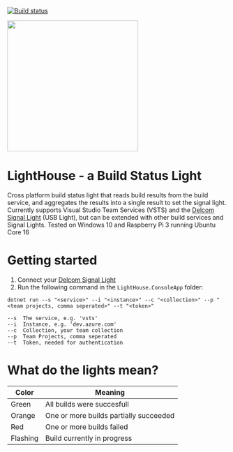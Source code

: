 [![Build status](https://ci.appveyor.com/api/projects/status/gxvow4bygb6rb70e?svg=true)](https://ci.appveyor.com/project/josdeweger/lighthouse)

<img src=https://www.delcomproducts.com/images/BeaconSRed.jpg width="300">

# LightHouse - a Build Status Light
Cross platform build status light that reads build results from the build service, and aggregates the results into a single result to set the signal light. Currently supports Visual Studio Team Services (VSTS) and the [Delcom Signal Light](https://www.delcomproducts.com/productdetails.asp?PartNumber=904007-B) (USB Light), but can be extended with other build services and Signal Lights.
Tested on Windows 10 and Raspberry Pi 3 running Ubuntu Core 16

# Getting started
1. Connect your [Delcom Signal Light](https://www.delcomproducts.com/productdetails.asp?PartNumber=904007-B)
2. Run the following command in the `LightHouse.ConsoleApp` folder: 
```
dotnet run --s "<service>" --i "<instance>" --c "<collection>" --p "<team projects, comma seperated>" --t "<token>"
```

`--s  The service, e.g. 'vsts'`  
`--i  Instance, e.g. 'dev.azure.com'`  
`--c  Collection, your team collection`  
`--p  Team Projects, comma seperated`  
`--t  Token, needed for authentication`

# What do the lights mean?
| Color | Meaning |
|--|--|
| Green | All builds were succesfull
| Orange | One or more builds partially succeeded
| Red | One or more builds failed
| Flashing | Build currently in progress
